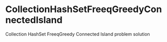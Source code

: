 # CollectionHashSetFreeqGreedyConnectedIsland
Collection HashSet FreeqGreedy Connected Island problem solution
